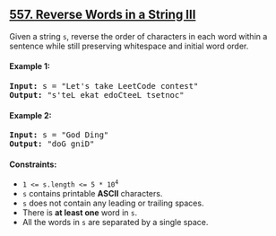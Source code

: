 ## [557. Reverse Words in a String III](https://leetcode.com/problems/reverse-words-in-a-string-iii/)

Given a string `s`, reverse the order of characters in each word within a sentence while still preserving whitespace and initial word order.

#### Example 1:

<pre>
<strong>Input:</strong> s = "Let's take LeetCode contest"
<strong>Output:</strong> "s'teL ekat edoCteeL tsetnoc"
</pre>

#### Example 2:

<pre>
<strong>Input:</strong> s = "God Ding"
<strong>Output:</strong> "doG gniD"
</pre>

#### Constraints:

-   <code>1 <= s.length <= 5 \* 10<sup>4</sup></code>
-   `s` contains printable **ASCII** characters.
-   `s` does not contain any leading or trailing spaces.
-   There is **at least one** word in `s`.
-   All the words in `s` are separated by a single space.
